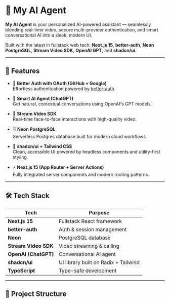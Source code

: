# 🤖 My AI Agent

**My AI Agent** is your personalized AI-powered assistant — seamlessly blending real-time video, secure multi-provider authentication, and smart conversational AI into a sleek, modern UI.

Built with the latest in fullstack web tech: **Next.js 15**, **better-auth**, **Neon PostgreSQL**, **Stream Video SDK**, **OpenAI GPT**, and **shadcn/ui**.

---

## 🚀 Features

- 🔐 **Better Auth with OAuth (GitHub + Google)**  
  Effortless authentication powered by [better-auth](https://www.better-auth.com/).

- 🧠 **Smart AI Agent (ChatGPT)**  
  Get natural, contextual conversations using OpenAI's GPT models.

- 🎥 **Stream Video SDK**  
  Real-time face-to-face interactions with high-quality video.

- 🗄️ **Neon PostgreSQL**  
  Serverless Postgres database built for modern cloud workflows.

- 🎨 **shadcn/ui + Tailwind CSS**  
  Clean, accessible UI powered by headless components and utility-first styling.

- ⚡ **Next.js 15 (App Router + Server Actions)**  
  Fully integrated server components and modern routing patterns.

---

## 🛠️ Tech Stack

| Tech                | Purpose                         |
|---------------------|---------------------------------|
| **Next.js 15**      | Fullstack React framework       |
| **better-auth**     | Auth & session management       |
| **Neon**            | PostgreSQL database             |
| **Stream Video SDK**| Video streaming & calling       |
| **OpenAI (ChatGPT)**| Conversational AI agent         |
| **shadcn/ui**       | UI library built on Radix + Tailwind |
| **TypeScript**      | Type-safe development           |

---

## 📁 Project Structure


